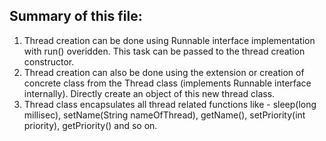 ## Summary of this file:
1. Thread creation can be done using Runnable interface implementation with run() overidden. This task can be passed to the thread creation constructor.
2. Thread creation can also be done using the extension or creation of concrete class from the Thread class (implements Runnable interface internally). Directly create an object of this new thread class.
3. Thread class encapsulates all thread related functions like - sleep(long millisec), setName(String nameOfThread), getName(), setPriority(int priority), getPriority() and so on.
